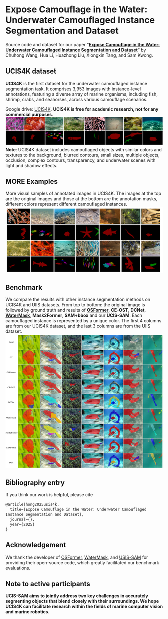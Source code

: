 # Expose Camouflage in the Water: Underwater Camouflaged Instance Segmentation and Dataset

Source code and dataset for our paper “**[Expose Camouflage in the Water: Underwater Camouflaged Instance Segmentation and Dataset]()**” by Chuhong Wang,  Hua Li, Huazhong Liu, Xiongxin Tang, and Sam Kwong. 



## UCIS4K dataset
**UCIS4K** is the first dataset for the underwater camouflaged instance segmentation task. It comprises 3,953 images with instance-level annotations, featuring a diverse array of marine organisms, including fish, shrimp, crabs, and seahorses, across various camouflage scenarios.

Google drive: [UCIS4K](). **UCIS4K is free for academic research, not for any commercial purposes**.
![](USIS4K.png)<br>
**Note**: UCIS4K dataset includes camouflaged objects with similar colors and textures to the background,
blurred contours, small sizes, multiple objects, occlusion, complex contours, transparency, and underwater scenes with light and shadow effects.
## MORE Examples
More visual samples of annotated images in UCIS4K. The images at the top are the original images and those at the bottom are the annotation
masks, different colors represent different camouflaged instances.
![](datasets2.png)

## Benchmark
We compare the results with other instance segmentation methods on UCIS4K and UIIS datasets. From top to bottom: the original image is followed by ground truth and results of **[OSFormer](https://github.com/PJLallen/OSFormer)**, **CE-OST**, **DCNet**, **[WaterMask](https://github.com/LiamLian0727/WaterMask)**, **Mask2Former**, **SAM+bbox** and our **UCIS-SAM**. Each camouflaged instance is represented by a unique color. The first 4 columns are from our UCIS4K dataset, and the last 3 columns are from the UIIS dataset.
![](Compare.png)

## Bibliography entry
If you think our work is helpful, please cite
```
@article{hong2025usis4k,
  title={Expose Camouflage in the Water: Underwater Camouflaged Instance Segmentation and Dataset},
  journal={},
  year={2025}
}
```

## Acknowledgement
We thank the developer of [OSFormer](https://github.com/PJLallen/OSFormer), [WaterMask](https://github.com/LiamLian0727/WaterMask), and [USIS-SAM]() for providing their open-source code, which greatly facilitated our benchmark evaluations.

## Note to active participants

**UCIS-SAM aims to jointly address two key challenges in accurately segmenting objects that blend closely with their surroundings. We hope UCIS4K can facilitate research within the fields of marine computer vision and marine robotics.** 
